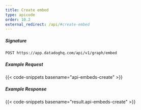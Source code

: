 ```yaml
---
title: Create embed
type: apicode
order: 10.2
external_redirect: /api/#create-embed
---
```


##### Signature

`POST https://app.datadoghq.com/api/v1/graph/embed`

##### Example Request

{{< code-snippets basename="api-embeds-create" >}}

##### Example Response

{{< code-snippets basename="result.api-embeds-create" >}}
